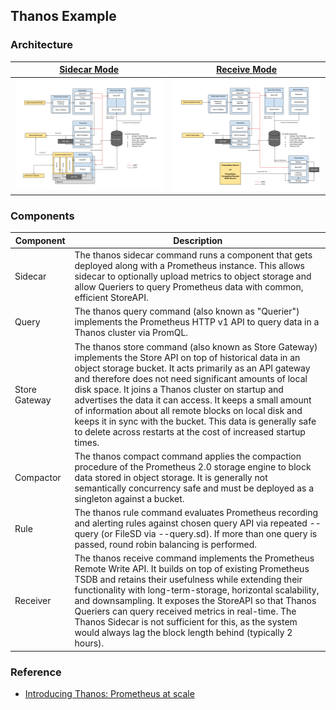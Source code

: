 ## Thanos Example

### Architecture

[Sidecar Mode](./sidecar) | [Receive Mode](./receiver)
-----|------
![sidecar](../../docs/sidecar.png) | ![receive](../../docs/receive.png)

### Components

Component | Description
----|------
Sidecar | The thanos sidecar command runs a component that gets deployed along with a Prometheus instance. This allows sidecar to optionally upload metrics to object storage and allow Queriers to query Prometheus data with common, efficient StoreAPI.
Query | The thanos query command (also known as "Querier") implements the Prometheus HTTP v1 API to query data in a Thanos cluster via PromQL.
Store Gateway | The thanos store command (also known as Store Gateway) implements the Store API on top of historical data in an object storage bucket. It acts primarily as an API gateway and therefore does not need significant amounts of local disk space. It joins a Thanos cluster on startup and advertises the data it can access. It keeps a small amount of information about all remote blocks on local disk and keeps it in sync with the bucket. This data is generally safe to delete across restarts at the cost of increased startup times.
Compactor | The thanos compact command applies the compaction procedure of the Prometheus 2.0 storage engine to block data stored in object storage. It is generally not semantically concurrency safe and must be deployed as a singleton against a bucket.
Rule | The thanos rule command evaluates Prometheus recording and alerting rules against chosen query API via repeated --query (or FileSD via --query.sd). If more than one query is passed, round robin balancing is performed.
Receiver | The thanos receive command implements the Prometheus Remote Write API. It builds on top of existing Prometheus TSDB and retains their usefulness while extending their functionality with long-term-storage, horizontal scalability, and downsampling. It exposes the StoreAPI so that Thanos Queriers can query received metrics in real-time. The Thanos Sidecar is not sufficient for this, as the system would always lag the block length behind (typically 2 hours).

### Reference

- [Introducing Thanos: Prometheus at scale](https://www.improbable.io/blog/thanos-prometheus-at-scale)